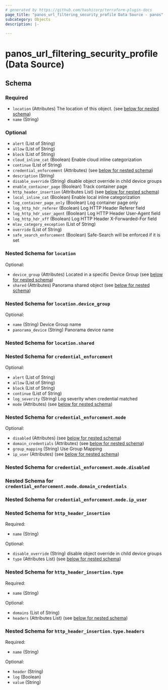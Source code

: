 ```yaml
---
# generated by https://github.com/hashicorp/terraform-plugin-docs
page_title: "panos_url_filtering_security_profile Data Source - panos"
subcategory: Objects
description: |-
  
---
```


# panos_url_filtering_security_profile (Data Source)





<!-- schema generated by tfplugindocs -->
## Schema

### Required

- `location` (Attributes) The location of this object. (see [below for nested schema](#nestedatt--location))
- `name` (String)

### Optional

- `alert` (List of String)
- `allow` (List of String)
- `block` (List of String)
- `cloud_inline_cat` (Boolean) Enable cloud inline categorization
- `continue` (List of String)
- `credential_enforcement` (Attributes) (see [below for nested schema](#nestedatt--credential_enforcement))
- `description` (String)
- `disable_override` (String) disable object override in child device groups
- `enable_container_page` (Boolean) Track container page
- `http_header_insertion` (Attributes List) (see [below for nested schema](#nestedatt--http_header_insertion))
- `local_inline_cat` (Boolean) Enable local inline categorization
- `log_container_page_only` (Boolean) Log container page only
- `log_http_hdr_referer` (Boolean) Log HTTP Header Referer field
- `log_http_hdr_user_agent` (Boolean) Log HTTP Header User-Agent field
- `log_http_hdr_xff` (Boolean) Log HTTP Header X-Forwarded-For field
- `mlav_category_exception` (List of String)
- `override` (List of String)
- `safe_search_enforcement` (Boolean) Safe-Search will be enforced if it is set

<a id="nestedatt--location"></a>
### Nested Schema for `location`

Optional:

- `device_group` (Attributes) Located in a specific Device Group (see [below for nested schema](#nestedatt--location--device_group))
- `shared` (Attributes) Panorama shared object (see [below for nested schema](#nestedatt--location--shared))

<a id="nestedatt--location--device_group"></a>
### Nested Schema for `location.device_group`

Optional:

- `name` (String) Device Group name
- `panorama_device` (String) Panorama device name


<a id="nestedatt--location--shared"></a>
### Nested Schema for `location.shared`



<a id="nestedatt--credential_enforcement"></a>
### Nested Schema for `credential_enforcement`

Optional:

- `alert` (List of String)
- `allow` (List of String)
- `block` (List of String)
- `continue` (List of String)
- `log_severity` (String) Log severity when credential matched
- `mode` (Attributes) (see [below for nested schema](#nestedatt--credential_enforcement--mode))

<a id="nestedatt--credential_enforcement--mode"></a>
### Nested Schema for `credential_enforcement.mode`

Optional:

- `disabled` (Attributes) (see [below for nested schema](#nestedatt--credential_enforcement--mode--disabled))
- `domain_credentials` (Attributes) (see [below for nested schema](#nestedatt--credential_enforcement--mode--domain_credentials))
- `group_mapping` (String) Use Group Mapping
- `ip_user` (Attributes) (see [below for nested schema](#nestedatt--credential_enforcement--mode--ip_user))

<a id="nestedatt--credential_enforcement--mode--disabled"></a>
### Nested Schema for `credential_enforcement.mode.disabled`


<a id="nestedatt--credential_enforcement--mode--domain_credentials"></a>
### Nested Schema for `credential_enforcement.mode.domain_credentials`


<a id="nestedatt--credential_enforcement--mode--ip_user"></a>
### Nested Schema for `credential_enforcement.mode.ip_user`




<a id="nestedatt--http_header_insertion"></a>
### Nested Schema for `http_header_insertion`

Required:

- `name` (String)

Optional:

- `disable_override` (String) disable object override in child device groups
- `type` (Attributes List) (see [below for nested schema](#nestedatt--http_header_insertion--type))

<a id="nestedatt--http_header_insertion--type"></a>
### Nested Schema for `http_header_insertion.type`

Required:

- `name` (String)

Optional:

- `domains` (List of String)
- `headers` (Attributes List) (see [below for nested schema](#nestedatt--http_header_insertion--type--headers))

<a id="nestedatt--http_header_insertion--type--headers"></a>
### Nested Schema for `http_header_insertion.type.headers`

Required:

- `name` (String)

Optional:

- `header` (String)
- `log` (Boolean)
- `value` (String)